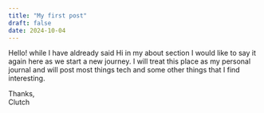 ```yaml
---
title: "My first post"
draft: false
date: 2024-10-04
---
```

Hello! while I have aldready said Hi in my about section I would like to say it again here as we start a new journey. I will treat this place as my personal journal and will post most things tech and some other things that I find interesting. 

Thanks,  
Clutch
